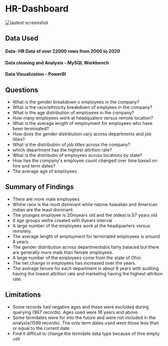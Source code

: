 # HR-Dashboard

![lastest screenshot](https://github.com/RaphaelAfridata/HR-Dashboard/assets/163150520/39b7bc83-25db-467e-a9a8-a94fae6c0b85)


## Data Used 
#### Data- HR Data of over 22000 rows from 2000 to 2020
#### Data cleaning and Analysis - MySQL Workbench
#### Data Visualization - PowerBI

## Questions
- What is the gender breakdown o employees in the company?
- What is the race/ethnicity breakdown of emplyees in the company?
- What is the age distribution of employees in the company?
- How many employees work at headquaters versus remote location?
- What is the average length of employment for employees who have been terminated?
- How does the gender distribution vary across departments and job titles?
- What is the distribution of job titles across the company?
- which department has the highest attrition rate?
- What is the distributio of employees across locations by state?
- How has the company's employee count changed over time based on hire and term dates?
- The average age of employees
  
## Summary of Findings
- There are more male employees
- Whitw race is the most dominant while natove hawalian and American indian are the least dominant
- The younges employee is 20myears old and the oldest is 57 years old
- 6 age groups wefre created with 6years interval
- A large number of the employees work at the headquarters versus remotely.
- The average length of employment for terminated employees is around 8 years.
- The gender distribution across departmentsbis fairly balaced but there are generally more male than female employees.
- A large number of the employees come from the state of Ohio
- The net change in employees has increased over the years.
- The average tenure for each department is about 8 years with auditing having the lowest attrition rate and marketing having the highest attrition rate.

## Limitations
- Some records had negative ages and these were excluded during querying (967 records). Ages used were 18 years and above.
- Some termdates were for into the future and were not included in the analysis(1599 records). The only term dates used were those less than or equal to the current date.
- Find it difficut to change the termdate data type because of thre empty cell
